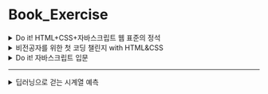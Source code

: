 # Book_Exercise

<details>
<summary>Do it! HTML+CSS+자바스크립트 웹 표준의 정석</summary>
<div>

- 고경희 (지은이) / 이지스퍼블리싱(주) (펴낸곳) / 2022.09.30 (발행일)   
- 목차   
    - 01 웹 개발 시작하기 (2022.12.12)   
    - 02 웹 개발 환경 만들기 (2022.12.12)   
    - 03 HTML 기본 문서 만들기 (2022.12.12)   
    - 04 웹 문서에 다양한 내용 입력하기 (2022.12.12~2022.12.13)   
    - 05 입력 양식 작성하기 (2022.12.18)   
    - 06 CSS의 기본 (2022.12.19~2022.12.21)   
    - 07 텍스트를 표현하는 다양한 스타일 (2022.12.21~2022.12.27)   
    - 08 레이아웃을 구성하는 CSS 박스 모델 (2022.12.27)   
    - 09 이미지와 그러데이션 효과로 배경 꾸미기 (2022.12.27)   
    - 10 CSS 고급 선택자 (2022.12.27)   
    - 11 트랜지션과 애니메이션 (2022.12.28)   
    - 12 반응형 웹과 미디어 쿼리 (2022.12.28-2022.12.29)   
    - 13 자바스크립트와 첫 만남 (2022.12.30)   
    - 14 자바스크립트 기본 문법 (2022.12.31)   
    - 15 함수와 이벤트 (2022.12.31-2023.01.01)   
    - 16 자바스크립트와 객체 (2023.01.01)   
    - 17 문서 객체 모델(DOM) (2023.01.02)   

</div>
</details>

<details>
<summary>비전공자를 위한 첫 코딩 챌린지 with HTML&CSS</summary>
<div>

- HTML, CSS 입문부터 영상 서비스 앱 UI 만들기와 배포까지
- 임효성 (지은이) / 골든래빗(주) (펴낸곳) / 2020.07.07 (발행일)   
- 목차   
    - 03 project 도전, 영상 서비스 앱 UI 클론 코딩
        - 17 로그인 페이지 만들기
        - 18 콘텐츠 추천 페이지 만들기
        - 19 마이 페이지 만들기
        - 20 웹에 배포하기 

</div>
</details>

<details>
<summary>Do it! 자바스크립트 입문</summary>
<div>

- 고경희 (지은이) / 이지스퍼블리싱(주) (펴낸곳) / 2021.11.01 (발행일)   
- 목차
    - 01 안녕? 자바스크립트!
    - 02 자바스크립트와 친해지기
    - 03 변수와 자료형 그리고 연산자
    - 04 흐름을 제어한다! 제어문
    - 05 함수와 이벤트
    - 06 여러 자료를 한꺼번에 담는 객체
    - 07 배열을 쉽게 다루자! Array 객체
    - 08 웹 문서를 다루는 방법, 문서 객체 모델(DOM)
    - 09 폼과 자바스크립트
    - 10 웹 브라우저를 다루는 방법, 브라우저 객체 모델

</div>
</details>

---

<details>
<summary>딥러닝으로 걷는 시계열 예측</summary>
<div>

- 윤영선 (지은이) / 비제이퍼블릭 (주) / 2020.02.28 (발행일)   
- 목차   
    - Chapter 02 딥러닝 시작   
        - 1에서 10까지 예측 모델 구하기   
        - 101에서 110까지 구하기   
    - Chapter 03 회귀 모델   
    - Chapter 04 회귀 모델의 판별식   
        - 회귀 모델의 판별식   
        - 회귀 모델 추가 코딩   
        - 함수형 모델   
    - Chapter 05 앙상블   
        - concatenate   
        - Merge Layer   
    - Chapter 06 회귀 모델 총정리   
        - Sequential 모델   
        - 함수형 모델   
        - 앙상블 및 기타 모델   
    - Chapter 07 RNN   
        - SimpleRNN   
        - LSTM   
        - GRU   
        - Bidirectional   
        - LSTM 레이어 연결   
    - Chapter 08 케라스 모델의 파라미터들과 기타 기법들   
        - verbose / EarlyStopping   
        - TensorBoard   
        - 모델의 Save / Load   
    - Chapter 09 RNN용 데이터 자르기   
        - split 함수 만들기(다:1)   
        - split 함수 만들기 2(다:다)   
        - split 함수 만들기 3(다입력, 다:1)   
        - split 함수 만들기 4(다입력, 다:다)   
        - split 함수 만들기 5(다입력, 다:다 두 번째)   
    - Chapter 10 RNN 모델 정리   
        - MLP DNN 모델 (다:1)   
        - MLP RNN 모델 (다:1)   
        - MLP RNN 모델 (다:다)   
        - MLP RNN 모델 (다입력 다:1)   
        - MLP DNN 모델 (다입력 다:1)   
        - MLP DNN 모델 (다입력 다:다)   
        - MLP DNN 모델 (다입력 다:다)   
        - RNN 모델 (다입력 다:다 두 번째)   
        - DNN 모델 (다입력 다:다 두 번째)   
        - RNN 모델 (다입력 다:다 세 번째)   
        - DNN 모델 (다입력 다:다 세 번째)   
    - Chapter 11 KOSPI200 데이터를 이용한 삼성전자 주가 예측   
        - 데이터 저장   
        - numpy를 pandas로 변경 후 저장   
        - numpy 데이터 불러오기   
        - DNN 구성하기   
        - LSTM 구성하기   
        - DNN 앙상블 구현하기   
        - LSTM 앙상블 구현하기   
        
</div>
</details>